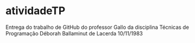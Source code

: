 # atividadeTP
Entrega do trabalho de GitHub do professor Gallo da disciplina Técnicas de Programação
Déborah Ballaminut de Lacerda 10/11/1983